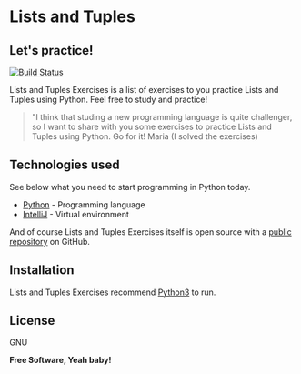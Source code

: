 # Lists and Tuples
## Let's practice!

[![Build Status](https://travis-ci.org/joemccann/dillinger.svg?branch=master)](https://travis-ci.org/joemccann/dillinger)

Lists and Tuples Exercises is a list of exercises to you practice Lists and Tuples using Python. Feel free to study and practice!

> "I think that studing a new programming language is 
> quite challenger, so I want to share with you some exercises 
> to practice Lists and Tuples using Python. 
> Go for it!
> Maria (I solved the exercises)

## Technologies used

See below what you need to start programming in Python today.

- [Python](https://www.python.org/downloads/) - Programming language
- [IntelliJ](https://www.jetbrains.com/pt-br/idea/download/) - Virtual environment

And of course Lists and Tuples Exercises itself is open source with a [public repository](https://github.com/nandafachini/Lists-and-Tuples.git)
 on GitHub.

## Installation

Lists and Tuples Exercises recommend [Python3](https://www.python.org/) to run.

## License

GNU

**Free Software, Yeah baby!**
